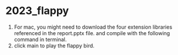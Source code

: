 # 2023_flappy
1. For mac, you might need to download the four extension libraries referenced in the report.pptx file.
and compile with the following command in terminal. 
2. click main to play the flappy bird.
